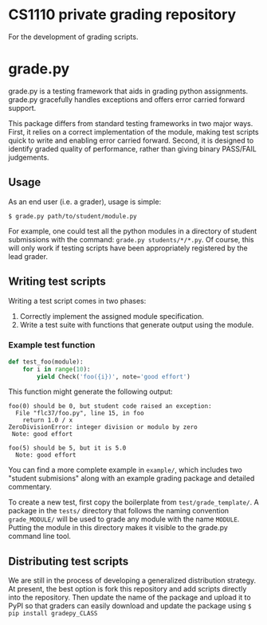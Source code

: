 # CS1110 private grading repository

For the development of grading scripts.

# grade.py
grade.py is a testing framework that aids in grading python assignments. grade.py gracefully handles exceptions and offers error carried forward support.

This package differs from standard testing frameworks in two major ways. First, it relies on a correct implementation of the module, making test scripts quick to write and enabling error carried forward. Second, it is designed to identify graded quality of performance, rather than giving binary PASS/FAIL judgements.

## Usage

As an end user (i.e. a grader), usage is simple:

    $ grade.py path/to/student/module.py

For example, one could test all the python modules in a directory of student submissions with the command: `grade.py students/*/*.py`. Of course, this will only work if testing scripts have been appropriately registered by the lead grader.

## Writing test scripts

Writing a test script comes in two phases: 

1. Correctly implement the assigned module specification.
2. Write a test suite with functions that generate output using the module.

### Example test function

```python
def test_foo(module):
    for i in range(10):
        yield Check('foo({i})', note='good effort')
```

This function might generate the following output:

```
foo(0) should be 0, but student code raised an exception:
  File "flc37/foo.py", line 15, in foo
    return 1.0 / x
ZeroDivisionError: integer division or modulo by zero
 Note: good effort

foo(5) should be 5, but it is 5.0
  Note: good effort
```


You can find a more complete example in `example/`, which includes two "student submisions" along with an example grading package and detailed commentary.

To create a new test, first copy the boilerplate from `test/grade_template/`. A package in the `tests/` directory that follows the naming convention `grade_MODULE/` will be used to grade any module with the name `MODULE`. Putting the module in this directory makes it visible to the grade.py command line tool.

## Distributing test scripts

We are still in the process of developing a generalized distribution strategy. At present, the best option is fork this repository and add scripts directly into the repository. Then update the name of the package and upload it to PyPI so that graders can easily download and update the package using `$ pip install gradepy_CLASS`
